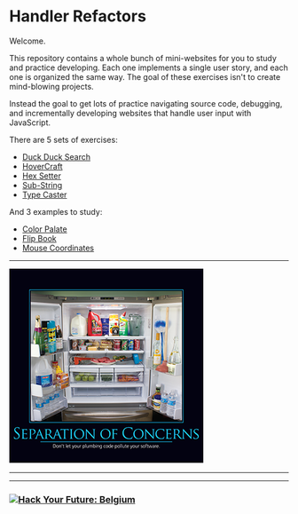 # Handler Refactors

Welcome.

This repository contains a whole bunch of mini-websites for you to study and practice developing.  Each one implements a single user story, and each one is organized the same way. The goal of these exercises isn't to create mind-blowing projects.

Instead the goal to get lots of practice navigating source code, debugging, and incrementally developing websites that handle user input with JavaScript.

There are 5 sets of exercises:

* [Duck Duck Search](./duck-duck-search)
* [HoverCraft](./hovercraft)
* [Hex Setter](./hex-setter)
* [Sub-String](./sub-string)
* [Type Caster](./type-caster)

And 3 examples to study:

* [Color Palate](./z-example-color-palate)
* [Flip Book](./z-example-flip-book)
* [Mouse Coordinates](https://abdulrazzak1995.github.io/z-example-mouse-coordinates/challenge.html)

---

![[food, not food](https://deviq.com/separation-of-concerns/)](./separation-of-concerns.png)

---
---

### <a href="https://hackyourfuture.be" target="_blank"><img src="https://user-images.githubusercontent.com/18554853/63941625-4c7c3d00-ca6c-11e9-9a76-8d5e3632fe70.jpg" width="100" height="100" alt="Hack Your Future: Belgium"></a>
